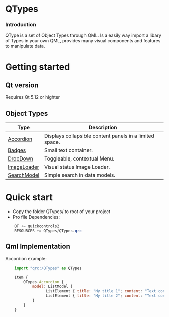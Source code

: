 # QTypes
### Introduction
QType is a set of Object Types through QML.
Is a easily way import a libary of Types in your own QML, provides many visual
components and features to manipulate data.

# Getting started

## Qt version
Requires Qt 5.12 or highter

## Object Types

| Type   | Description |
| ------ | ------ |
| [Accordion](https://github.com/RicGuerra/QTypes/tree/master/Examples/Accordion)            | Displays collapsible content panels in a limited space.
| [Badges](https://github.com/RicGuerra/QTypes/tree/master/Examples/Badge)                   | Small text container.
| [DropDown](https://github.com/RicGuerra/QTypes/tree/master/Examples/DropDown)              | Toggleable, contextual Menu.
| [ImageLoader](https://github.com/RicGuerra/QTypes/tree/master/Examples/ImageLoader)        | Visual status Image Loader.
| [SearchModel](https://github.com/RicGuerra/QTypes/tree/master/Examples/SearchModel)        | Simple search in data models.


Quick start
=====

 - Copy the folder QTypes/ to root of your project
 - Pro file Dependencies:
```c#
    QT += quickcontrols2
    RESOURCES += QTypes/QTypes.qrc
```

## Qml Implementation

Accordion example:

```js
    import "qrc:/QTypes" as QTypes

    Item {
        QTypes.Accordion {
            model: ListModel {
                  ListElement { title: "My title 1"; content: "Text content 1" }
                  ListElement { title: "My title 2"; content: "Text content 2" }
            }
        }
    }
```

